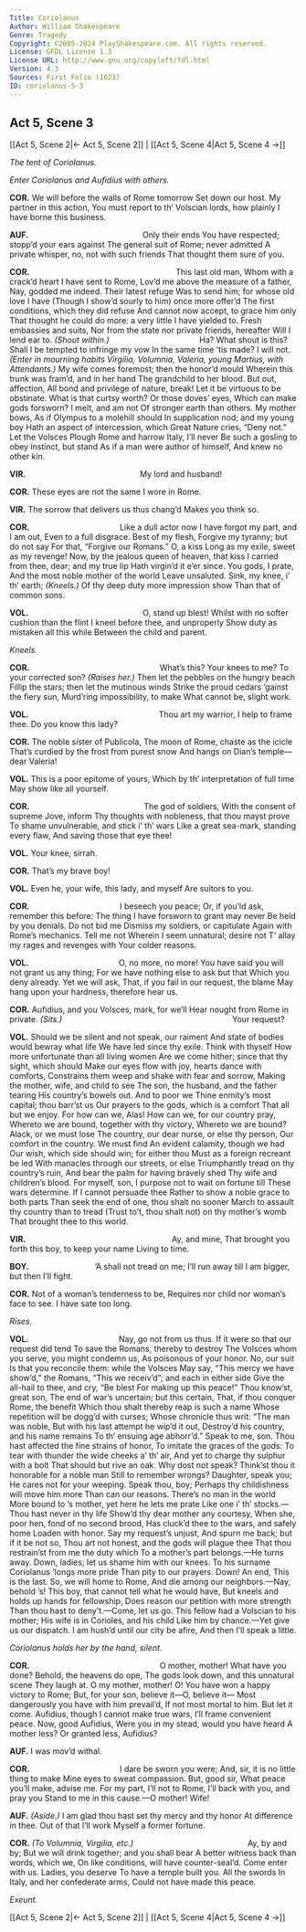 ```yaml
---
Title: Coriolanus
Author: William Shakespeare
Genre: Tragedy
Copyright: ©2005-2024 PlayShakespeare.com. All rights reserved.
License: GFDL License 1.3
License URL: http://www.gnu.org/copyleft/fdl.html
Version: 4.3
Sources: First Folio (1623)
ID: coriolanus-5-3
---
```


## Act 5, Scene 3
[[Act 5, Scene 2|← Act 5, Scene 2]] | [[Act 5, Scene 4|Act 5, Scene 4 →]]

*The tent of Coriolanus.*

*Enter Coriolanus and Aufidius with others.*

**COR.**
We will before the walls of Rome tomorrow
Set down our host. My partner in this action,
You must report to th’ Volscian lords, how plainly
I have borne this business.

**AUF.**
              Only their ends
You have respected; stopp’d your ears against
The general suit of Rome; never admitted
A private whisper, no, not with such friends
That thought them sure of you.

**COR.**
                  This last old man,
Whom with a crack’d heart I have sent to Rome,
Lov’d me above the measure of a father,
Nay, godded me indeed. Their latest refuge
Was to send him; for whose old love I have
(Though I show’d sourly to him) once more offer’d
The first conditions, which they did refuse
And cannot now accept, to grace him only
That thought he could do more: a very little
I have yielded to. Fresh embassies and suits,
Nor from the state nor private friends, hereafter
Will I lend ear to.
*(Shout within.)*
           Ha? What shout is this?
Shall I be tempted to infringe my vow
In the same time ’tis made? I will not.
*(Enter in mourning habits Virgilia, Volumnia, Valeria, young Martius, with Attendants.)*
My wife comes foremost; then the honor’d mould
Wherein this trunk was fram’d, and in her hand
The grandchild to her blood. But out, affection,
All bond and privilege of nature, break!
Let it be virtuous to be obstinate.
What is that curtsy worth? Or those doves’ eyes,
Which can make gods forsworn? I melt, and am not
Of stronger earth than others. My mother bows,
As if Olympus to a molehill should
In supplication nod; and my young boy
Hath an aspect of intercession, which
Great Nature cries, “Deny not.” Let the Volsces
Plough Rome and harrow Italy, I’ll never
Be such a gosling to obey instinct, but stand
As if a man were author of himself,
And knew no other kin.

**VIR.**
              My lord and husband!

**COR.**
These eyes are not the same I wore in Rome.

**VIR.**
The sorrow that delivers us thus chang’d
Makes you think so.

**COR.**
           Like a dull actor now
I have forgot my part, and I am out,
Even to a full disgrace. Best of my flesh,
Forgive my tyranny; but do not say
For that, “Forgive our Romans.” O, a kiss
Long as my exile, sweet as my revenge!
Now, by the jealous queen of heaven, that kiss
I carried from thee, dear; and my true lip
Hath virgin’d it e’er since. You gods, I prate,
And the most noble mother of the world
Leave unsaluted. Sink, my knee, i’ th’ earth;
*(Kneels.)*
Of thy deep duty more impression show
Than that of common sons.

**VOL.**
              O, stand up blest!
Whilst with no softer cushion than the flint
I kneel before thee, and unproperly
Show duty as mistaken all this while
Between the child and parent.

*Kneels.*

**COR.**
                What’s this?
Your knees to me? To your corrected son?
*(Raises her.)*
Then let the pebbles on the hungry beach
Fillip the stars; then let the mutinous winds
Strike the proud cedars ’gainst the fiery sun,
Murd’ring impossibility, to make
What cannot be, slight work.

**VOL.**
                Thou art my warrior,
I help to frame thee. Do you know this lady?

**COR.**
The noble sister of Publicola,
The moon of Rome, chaste as the icicle
That’s curdied by the frost from purest snow
And hangs on Dian’s temple—dear Valeria!

**VOL.**
This is a poor epitome of yours,
Which by th’ interpretation of full time
May show like all yourself.

**COR.**
              The god of soldiers,
With the consent of supreme Jove, inform
Thy thoughts with nobleness, that thou mayst prove
To shame unvulnerable, and stick i’ th’ wars
Like a great sea-mark, standing every flaw,
And saving those that eye thee!

**VOL.**
Your knee, sirrah.

**COR.**
That’s my brave boy!

**VOL.**
Even he, your wife, this lady, and myself
Are suitors to you.

**COR.**
           I beseech you peace;
Or, if you’ld ask, remember this before:
The thing I have forsworn to grant may never
Be held by you denials. Do not bid me
Dismiss my soldiers, or capitulate
Again with Rome’s mechanics. Tell me not
Wherein I seem unnatural; desire not
T’ allay my rages and revenges with
Your colder reasons.

**VOL.**
           O, no more, no more!
You have said you will not grant us any thing;
For we have nothing else to ask but that
Which you deny already. Yet we will ask,
That, if you fail in our request, the blame
May hang upon your hardness, therefore hear us.

**COR.**
Aufidius, and you Volsces, mark, for we’ll
Hear nought from Rome in private.
*(Sits.)*
                     Your request?

**VOL.**
Should we be silent and not speak, our raiment
And state of bodies would bewray what life
We have led since thy exile. Think with thyself
How more unfortunate than all living women
Are we come hither; since that thy sight, which should
Make our eyes flow with joy, hearts dance with comforts,
Constrains them weep and shake with fear and sorrow,
Making the mother, wife, and child to see
The son, the husband, and the father tearing
His country’s bowels out. And to poor we
Thine enmity’s most capital; thou barr’st us
Our prayers to the gods, which is a comfort
That all but we enjoy. For how can we,
Alas! How can we, for our country pray,
Whereto we are bound, together with thy victory,
Whereto we are bound? Alack, or we must lose
The country, our dear nurse, or else thy person,
Our comfort in the country. We must find
An evident calamity, though we had
Our wish, which side should win; for either thou
Must as a foreign recreant be led
With manacles through our streets, or else
Triumphantly tread on thy country’s ruin,
And bear the palm for having bravely shed
Thy wife and children’s blood. For myself, son,
I purpose not to wait on fortune till
These wars determine. If I cannot persuade thee
Rather to show a noble grace to both parts
Than seek the end of one, thou shalt no sooner
March to assault thy country than to tread
(Trust to’t, thou shalt not) on thy mother’s womb
That brought thee to this world.

**VIR.**
                  Ay, and mine,
That brought you forth this boy, to keep your name
Living to time.

**BOY.**
        ’A shall not tread on me;
I’ll run away till I am bigger, but then I’ll fight.

**COR.**
Not of a woman’s tenderness to be,
Requires nor child nor woman’s face to see.
I have sate too long.

*Rises.*

**VOL.**
           Nay, go not from us thus.
If it were so that our request did tend
To save the Romans, thereby to destroy
The Volsces whom you serve, you might condemn us,
As poisonous of your honor. No, our suit
Is that you reconcile them: while the Volsces
May say, “This mercy we have show’d,” the Romans,
“This we receiv’d”; and each in either side
Give the all-hail to thee, and cry, “Be blest
For making up this peace!” Thou know’st, great son,
The end of war’s uncertain; but this certain,
That, if thou conquer Rome, the benefit
Which thou shalt thereby reap is such a name
Whose repetition will be dogg’d with curses;
Whose chronicle thus writ: “The man was noble,
But with his last attempt he wip’d it out,
Destroy’d his country, and his name remains
To th’ ensuing age abhorr’d.” Speak to me, son.
Thou hast affected the fine strains of honor,
To imitate the graces of the gods:
To tear with thunder the wide cheeks a’ th’ air,
And yet to charge thy sulphur with a bolt
That should but rive an oak. Why dost not speak?
Think’st thou it honorable for a noble man
Still to remember wrongs? Daughter, speak you;
He cares not for your weeping. Speak thou, boy;
Perhaps thy childishness will move him more
Than can our reasons. There’s no man in the world
More bound to ’s mother, yet here he lets me prate
Like one i’ th’ stocks.—Thou hast never in thy life
Show’d thy dear mother any courtesy,
When she, poor hen, fond of no second brood,
Has cluck’d thee to the wars, and safely home
Loaden with honor. Say my request’s unjust,
And spurn me back; but if it be not so,
Thou art not honest, and the gods will plague thee
That thou restrain’st from me the duty which
To a mother’s part belongs.—He turns away.
Down, ladies; let us shame him with our knees.
To his surname Coriolanus ’longs more pride
Than pity to our prayers. Down! An end,
This is the last. So, we will home to Rome,
And die among our neighbors.—Nay, behold ’s!
This boy, that cannot tell what he would have,
But kneels and holds up hands for fellowship,
Does reason our petition with more strength
Than thou hast to deny’t.—Come, let us go.
This fellow had a Volscian to his mother;
His wife is in Corioles, and his child
Like him by chance.—Yet give us our dispatch.
I am hush’d until our city be afire,
And then I’ll speak a little.

*Coriolanus holds her by the hand, silent.*

**COR.**
                O mother, mother!
What have you done? Behold, the heavens do ope,
The gods look down, and this unnatural scene
They laugh at. O my mother, mother! O!
You have won a happy victory to Rome;
But, for your son, believe it—O, believe it⁠—
Most dangerously you have with him prevail’d,
If not most mortal to him. But let it come.
Aufidius, though I cannot make true wars,
I’ll frame convenient peace. Now, good Aufidius,
Were you in my stead, would you have heard
A mother less? Or granted less, Aufidius?

**AUF.**
I was mov’d withal.

**COR.**
           I dare be sworn you were;
And, sir, it is no little thing to make
Mine eyes to sweat compassion. But, good sir,
What peace you’ll make, advise me. For my part,
I’ll not to Rome, I’ll back with you, and pray you
Stand to me in this cause.—O mother! Wife!

**AUF.**
*(Aside.)*
I am glad thou hast set thy mercy and thy honor
At difference in thee. Out of that I’ll work
Myself a former fortune.

**COR.**
*(To Volumnia, Virgilia, etc.)*
              Ay, by and by;
But we will drink together; and you shall bear
A better witness back than words, which we,
On like conditions, will have counter-seal’d.
Come enter with us. Ladies, you deserve
To have a temple built you. All the swords
In Italy, and her confederate arms,
Could not have made this peace.

*Exeunt.*

[[Act 5, Scene 2|← Act 5, Scene 2]] | [[Act 5, Scene 4|Act 5, Scene 4 →]]